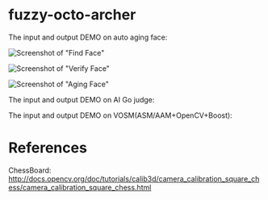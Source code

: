 fuzzy-octo-archer
=================

The input and output DEMO on auto aging face:

![Screenshot of "Find Face"](https://raw.githubusercontent.com/yangboz/fuzzy-octo-archer/master/snapshots/DEMO_Find_face.png)

![Screenshot of "Verify Face"](https://raw.githubusercontent.com/yangboz/fuzzy-octo-archer/master/snapshots/DEMO_vFace.png)

![Screenshot of "Aging Face"](https://raw.githubusercontent.com/yangboz/fuzzy-octo-archer/master/snapshots/DEMO_FaceAging.png)

The input and output DEMO on AI Go judge:


The input and output DEMO on VOSM(ASM/AAM+OpenCV+Boost):


References
=================



ChessBoard: http://docs.opencv.org/doc/tutorials/calib3d/camera_calibration_square_chess/camera_calibration_square_chess.html


